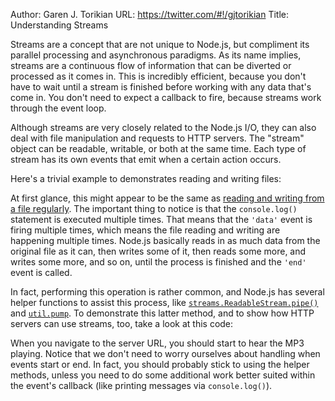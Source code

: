 Author: Garen J. Torikian
URL: https://twitter.com/#!/gjtorikian
Title: Understanding Streams

Streams are a concept that are not unique to Node.js, but compliment its parallel processing and asynchronous paradigms. As its name implies, streams are a continuous flow of information that can be diverted or processed as it comes in. This is incredibly efficient, because you don't have to wait until a stream is finished before working with any data that's come in. You don't need to expect a callback to fire, because streams work through  the event loop.

Although streams are very closely related to the Node.js I/O, they can also deal with file manipulation and requests to HTTP servers. The "stream" object can be readable, writable, or both at the same time. Each type of stream has its own events that emit when a certain action occurs.

Here's a trivial example to demonstrates reading and writing files:

<script src='http://snippets.nodemanual.org/github.com/mattpardee/nodemanual.org-examples/nodejs_dev_guide/understanding_streams/streams.ex.1.js?linestart=3&lineend=0&showlines=false' defer='defer'></script>

At first glance, this might appear to be the same as [reading and writing from a file regularly](reading_and_writing_files.html). The important thing to notice is that the `console.log()` statement is executed multiple times. That means that the `'data'` event is firing multiple times, which means the file reading and writing are happening multiple times. Node.js basically reads in as much data from the original file as it can, then writes some of it, then reads some more, and writes some more, and so on, until the process is finished and the `'end'` event is called.

In fact, performing this operation is rather common, and Node.js has several helper functions to assist this process, like [`streams.ReadableStream.pipe()`](../nodejs_ref_guide/stream.html#streams.ReadableStream@pipe) and [`util.pump`](../nodejs_ref_guide/util.html#util.pump). To demonstrate this latter method, and to show how HTTP servers can use streams, too, take a look at this code:

<script src='http://snippets.nodemanual.org/github.com/mattpardee/nodemanual.org-examples/nodejs_dev_guide/understanding_streams/streams.ex.2.js?linestart=3&lineend=0&showlines=false' defer='defer'></script>

When you navigate to the server URL, you should start to hear the MP3 playing. Notice that we don't need to worry ourselves about handling when events start or end. In fact, you should probably stick to using the helper methods, unless you need to do some additional work better suited within the event's callback (like printing messages via `console.log()`).